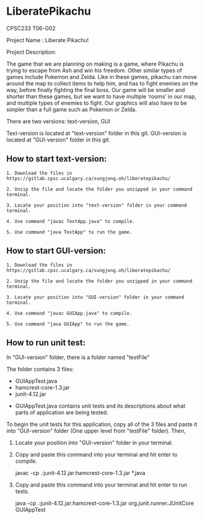 # LiberatePikachu
CPSC233 T06-G02

Project Name : Liberate Pikachu!

Project Description:

The game that we are planning on making is a game, where Pikachu is trying to escape from Ash and win his freedom. 
Other similar types of games include Pokemon and Zelda. Like in these games, pikachu can move around the map to collect items to help him, and has to fight enemies on the way, before finally fighting the final boss. Our game will be smaller and shorter than these games, but we want to have multiple ‘rooms’ in our map, and multiple types of enemies to fight. Our graphics will also have to be simpler than a full game such as Pokemon or Zelda.


There are two versions: text-version, GUI

Text-version is located at "text-version" folder in this git.
GUI-version is located at "GUI-version" folder in this git.

## How to start text-version:
    
    1. Download the files in https://gitlab.cpsc.ucalgary.ca/sungjong.oh/liberatepikachu/

    2. Unzip the file and locate the folder you unzipped in your command terminal.

    3. Locate your position into "text-version" folder in your command terminal.

    4. Use command "javac TextApp.java" to compile.

    5. Use command "java TextApp" to run the game.

## How to start GUI-version:
    
    1. Download the files in https://gitlab.cpsc.ucalgary.ca/sungjong.oh/liberatepikachu/

    2. Unzip the file and locate the folder you unzipped in your command terminal.

    3. Locate your position into "GUI-version" folder in your command terminal.

    4. Use command "javac GUIApp.java" to compile.

    5. Use command "java GUIApp" to run the game.

## How to run unit test:

In "GUI-version" folder, there is a folder named "testFile"

The folder contains 3 files:
- GUIAppTest.java
- hamcrest-core-1.3.jar
- junit-4.12.jar


* GUIAppTest.java contains unit tests and its descriptions about what parts of application are being tested.


To begin the unit tests for this application, copy all of the 3 files and paste it into "GUI-version" folder (One upper level from "testFile" folder). Then,

1) Locate your position into "GUI-version" folder in your terminal.

2) Copy and paste this command into your terminal and hit enter to compile.

    javac -cp .:junit-4.12.jar:hamcrest-core-1.3.jar *.java

3) Copy and paste this command into your terminal and hit enter to run tests.

    java -cp .:junit-4.12.jar:hamcrest-core-1.3.jar org.junit.runner.JUnitCore GUIAppTest